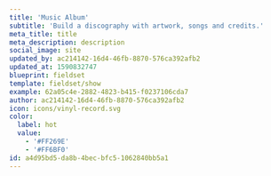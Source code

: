 ```yaml
---
title: 'Music Album'
subtitle: 'Build a discography with artwork, songs and credits.'
meta_title: title
meta_description: description
social_image: site
updated_by: ac214142-16d4-46fb-8870-576ca392afb2
updated_at: 1590832747
blueprint: fieldset
template: fieldset/show
example: 62a05c4e-2882-4823-b415-f0237106cda7
author: ac214142-16d4-46fb-8870-576ca392afb2
icon: icons/vinyl-record.svg
color:
  label: hot
  value:
    - '#FF269E'
    - '#FF6BF0'
id: a4d95bd5-da8b-4bec-bfc5-1062840bb5a1
---
```

